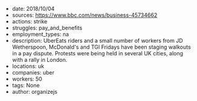 - date: 2018/10/04
- sources: https://www.bbc.com/news/business-45734662
- actions: strike
- struggles: pay_and_benefits
- employment_types: na
- description: UberEats riders and a small number of workers from JD Wetherspoon, McDonald's and TGI Fridays have been staging walkouts in a pay dispute. Protests were being held in several UK cities, along with a rally in London.
- locations: uk
- companies: uber
- workers: 50
- tags: None
- author: organizejs
